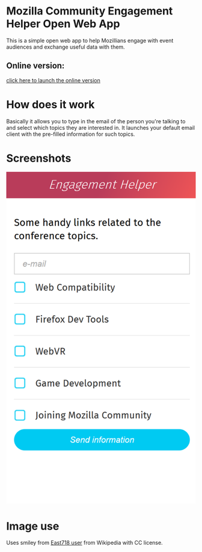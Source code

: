 # Mozilla Community Engagement Helper Open Web App
This is a simple open web app to help Mozillians engage with event audiences and exchange useful data with them.

## Online version:
[click here to launch the online version](https://soapdog.github.io/openwebapp-event-engagement-helper)

# How does it work
Basically it allows you to type in the email of the person you're talking to and select which topics they are interested in. It launches your default email client with the pre-filled information for such topics.

# Screenshots

![main screen](screenshot.png)

# Image use
Uses smiley from [East718 user](https://commons.wikimedia.org/wiki/File:718smiley.svg) from Wikipedia with CC license.
